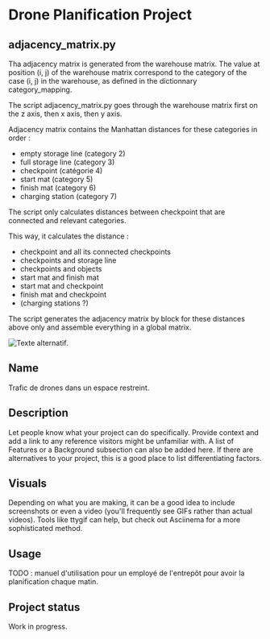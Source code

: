 # Drone Planification Project

## adjacency_matrix.py

Tha adjacency matrix is generated from the warehouse matrix. The value at position (i, j) of the warehouse matrix correspond to the category of the case (i, j) in the warehouse, as defined in the dictionnary category_mapping.

The script adjacency_matrix.py goes through the warehouse matrix first on the z axis, then x axis, then y axis.

Adjacency matrix contains the Manhattan distances for these categories in order : 
- empty storage line (category 2)
- full storage line (category 3)
- checkpoint (catégorie 4)
- start mat (category 5)
- finish mat (category 6)
- charging station (category 7)

The script only calculates distances between checkpoint that are connected and relevant categories.

This way, it calculates the distance : 
- checkpoint and all its connected checkpoints
- checkpoints and storage line
- checkpoints and objects
- start mat and finish mat
- start mat and checkpoint
- finish mat and checkpoint
- (charging stations ?)

The script generates the adjacency matrix by block for these distances above only and assemble everything in a global matrix.

![Texte alternatif](adjmatrix_schema.png "Adjacency matrix for one_level_U_matrix").

## Name
Trafic de drones dans un espace restreint.

## Description
Let people know what your project can do specifically. Provide context and add a link to any reference visitors might be unfamiliar with. A list of Features or a Background subsection can also be added here. If there are alternatives to your project, this is a good place to list differentiating factors.

## Visuals
Depending on what you are making, it can be a good idea to include screenshots or even a video (you'll frequently see GIFs rather than actual videos). Tools like ttygif can help, but check out Asciinema for a more sophisticated method.

## Usage
TODO : manuel d'utilisation pour un employé de l'entrepôt pour avoir la planification chaque matin.

## Project status
Work in progress.
